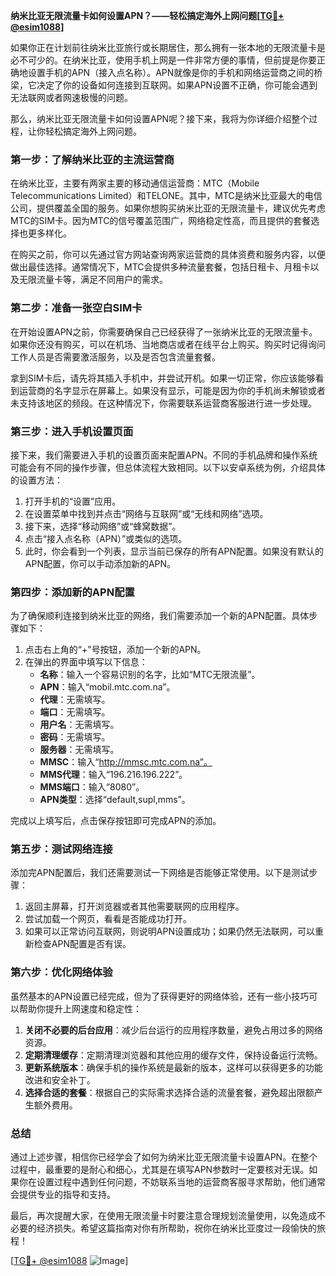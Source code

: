 **纳米比亚无限流量卡如何设置APN？——轻松搞定海外上网问题[[TG💪+ @esim1088](https://t.me/s/esim1088)]**

如果你正在计划前往纳米比亚旅行或长期居住，那么拥有一张本地的无限流量卡是必不可少的。在纳米比亚，使用手机上网是一件非常方便的事情，但前提是你要正确地设置手机的APN（接入点名称）。APN就像是你的手机和网络运营商之间的桥梁，它决定了你的设备如何连接到互联网。如果APN设置不正确，你可能会遇到无法联网或者网速极慢的问题。

那么，纳米比亚无限流量卡如何设置APN呢？接下来，我将为你详细介绍整个过程，让你轻松搞定海外上网问题。

### 第一步：了解纳米比亚的主流运营商

在纳米比亚，主要有两家主要的移动通信运营商：MTC（Mobile Telecommunications Limited）和TELONE。其中，MTC是纳米比亚最大的电信公司，提供覆盖全国的服务。如果你想购买纳米比亚的无限流量卡，建议优先考虑MTC的SIM卡。因为MTC的信号覆盖范围广，网络稳定性高，而且提供的套餐选择也更多样化。

在购买之前，你可以先通过官方网站查询两家运营商的具体资费和服务内容，以便做出最佳选择。通常情况下，MTC会提供多种流量套餐，包括日租卡、月租卡以及无限流量卡等，满足不同用户的需求。

### 第二步：准备一张空白SIM卡

在开始设置APN之前，你需要确保自己已经获得了一张纳米比亚的无限流量卡。如果你还没有购买，可以在机场、当地商店或者在线平台上购买。购买时记得询问工作人员是否需要激活服务，以及是否包含流量套餐。

拿到SIM卡后，请先将其插入手机中，并尝试开机。如果一切正常，你应该能够看到运营商的名字显示在屏幕上。如果没有显示，可能是因为你的手机尚未解锁或者未支持该地区的频段。在这种情况下，你需要联系运营商客服进行进一步处理。

### 第三步：进入手机设置页面

接下来，我们需要进入手机的设置页面来配置APN。不同的手机品牌和操作系统可能会有不同的操作步骤，但总体流程大致相同。以下以安卓系统为例，介绍具体的设置方法：

1. 打开手机的“设置”应用。
2. 在设置菜单中找到并点击“网络与互联网”或“无线和网络”选项。
3. 接下来，选择“移动网络”或“蜂窝数据”。
4. 点击“接入点名称（APN）”或类似的选项。
5. 此时，你会看到一个列表，显示当前已保存的所有APN配置。如果没有默认的APN配置，你可以手动添加新的APN。

### 第四步：添加新的APN配置

为了确保顺利连接到纳米比亚的网络，我们需要添加一个新的APN配置。具体步骤如下：

1. 点击右上角的“+”号按钮，添加一个新的APN。
2. 在弹出的界面中填写以下信息：
   - **名称**：输入一个容易识别的名字，比如“MTC无限流量”。
   - **APN**：输入“mobil.mtc.com.na”。
   - **代理**：无需填写。
   - **端口**：无需填写。
   - **用户名**：无需填写。
   - **密码**：无需填写。
   - **服务器**：无需填写。
   - **MMSC**：输入“http://mmsc.mtc.com.na”。
   - **MMS代理**：输入“196.216.196.222”。
   - **MMS端口**：输入“8080”。
   - **APN类型**：选择“default,supl,mms”。

完成以上填写后，点击保存按钮即可完成APN的添加。

### 第五步：测试网络连接

添加完APN配置后，我们还需要测试一下网络是否能够正常使用。以下是测试步骤：

1. 返回主屏幕，打开浏览器或者其他需要联网的应用程序。
2. 尝试加载一个网页，看看是否能成功打开。
3. 如果可以正常访问互联网，则说明APN设置成功；如果仍然无法联网，可以重新检查APN配置是否有误。

### 第六步：优化网络体验

虽然基本的APN设置已经完成，但为了获得更好的网络体验，还有一些小技巧可以帮助你提升上网速度和稳定性：

1. **关闭不必要的后台应用**：减少后台运行的应用程序数量，避免占用过多的网络资源。
2. **定期清理缓存**：定期清理浏览器和其他应用的缓存文件，保持设备运行流畅。
3. **更新系统版本**：确保手机的操作系统是最新的版本，这样可以获得更多的功能改进和安全补丁。
4. **选择合适的套餐**：根据自己的实际需求选择合适的流量套餐，避免超出限额产生额外费用。

### 总结

通过上述步骤，相信你已经学会了如何为纳米比亚无限流量卡设置APN。在整个过程中，最重要的是耐心和细心，尤其是在填写APN参数时一定要核对无误。如果你在设置过程中遇到任何问题，不妨联系当地的运营商客服寻求帮助，他们通常会提供专业的指导和支持。

最后，再次提醒大家，在使用无限流量卡时要注意合理规划流量使用，以免造成不必要的经济损失。希望这篇指南对你有所帮助，祝你在纳米比亚度过一段愉快的旅程！

[[TG💪+ @esim1088](https://t.me/s/esim1088) ![Image](https://i.postimg.cc/4NQfJmqS/Snipaste-2025-05-13-00-14-12.png)]